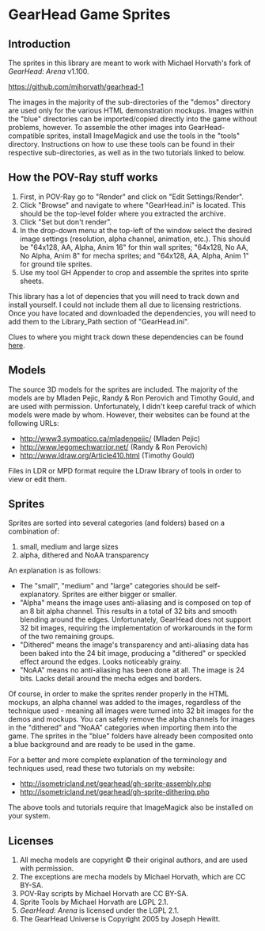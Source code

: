 # GearHead Game Sprites

## Introduction

The sprites in this library are meant to work with Michael Horvath's fork of _GearHead: Arena_ v1.100.

https://github.com/mjhorvath/gearhead-1

The images in the majority of the sub-directories of the "demos" directory are used only for the various HTML demonstration mockups. Images within the "blue" directories can be imported/copied directly into the game without problems, however. To assemble the other images into GearHead-compatible sprites, install ImageMagick and use the tools in the "tools" directory. Instructions on how to use these tools can be found in their respective sub-directories, as well as in the two tutorials linked to below.


## How the POV-Ray stuff works

1. First, in POV-Ray go to "Render" and click on "Edit Settings/Render".
1. Click "Browse" and navigate to where "GearHead.ini" is located. This should be the top-level folder where you extracted the archive.
1. Click "Set but don't render".
1. In the drop-down menu at the top-left of the window select the desired image settings (resolution, alpha channel, animation, etc.). This should be "64x128, AA, Alpha, Anim 16" for thin wall sprites; "64x128, No AA, No Alpha, Anim 8" for mecha sprites; and "64x128, AA, Alpha, Anim 1" for ground tile sprites.
1. Use my tool GH Appender to crop and assemble the sprites into sprite sheets.

This library has a lot of depencies that you will need to track down and install yourself. I could not include them all due to licensing restrictions. Once you have located and downloaded the dependencies, you will need to add them to the Library_Path section of "GearHead.ini".

Clues to where you might track down these dependencies can be found [here](credits.md).


## Models

The source 3D models for the sprites are included. The majority of the models are by Mladen Pejic, Randy & Ron Perovich and Timothy Gould, and are used with permission. Unfortunately, I didn't keep careful track of which models were made by whom. However, their websites can be found at the following URLs:

* http://www3.sympatico.ca/mladenpejic/ (Mladen Pejic)
* http://www.legomechwarrior.net/ (Randy & Ron Perovich)
* http://www.ldraw.org/Article410.html (Timothy Gould)

Files in LDR or MPD format require the LDraw library of tools in order to view or edit them.


## Sprites

Sprites are sorted into several categories (and folders) based on a combination of:

1. small, medium and large sizes
1. alpha, dithered and NoAA transparency

An explanation is as follows:

* The "small", "medium" and "large" categories should be self-explanatory. Sprites are either bigger or smaller.
* "Alpha" means the image uses anti-aliasing and is composed on top of an 8 bit alpha channel. This results in a total of 32 bits and smooth blending around the edges. Unfortunately, GearHead does not support 32 bit images, requiring the implementation of workarounds in the form of the two remaining groups.
* "Dithered" means the image's transparency and anti-aliasing data has been baked into the 24 bit image, producing a "dithered" or speckled effect around the edges. Looks noticeably grainy.
* "NoAA" means no anti-aliasing has been done at all. The image is 24 bits. Lacks detail around the mecha edges and borders.

Of course, in order to make the sprites render properly in the HTML mockups, an alpha channel was added to the images, regardless of the technique used - meaning all images were turned into 32 bit images for the demos and mockups. You can safely remove the alpha channels for images in the "dithered" and "NoAA" categories when importing them into the game. The sprites in the "blue" folders have already been composited onto a blue background and are ready to be used in the game.

For a better and more complete explanation of the terminology and techniques used, read these two tutorials on my website:

* http://isometricland.net/gearhead/gh-sprite-assembly.php
* http://isometricland.net/gearhead/gh-sprite-dithering.php

The above tools and tutorials require that ImageMagick also be installed on your system.


## Licenses

1. All mecha models are copyright © their original authors, and are used with permission.
1. The exceptions are mecha models by Michael Horvath, which are CC BY-SA.
1. POV-Ray scripts by Michael Horvath are CC BY-SA.
1. Sprite Tools by Michael Horvath are LGPL 2.1.
1. _GearHead: Arena_ is licensed under the LGPL 2.1.
1. The GearHead Universe is Copyright 2005 by Joseph Hewitt.
